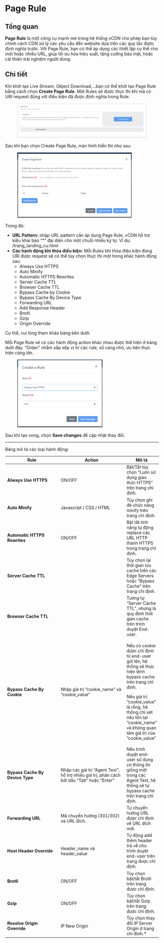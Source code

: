 # Page Rule

## Tổng quan

**Page Rule** là một công cụ mạnh mẽ trong hệ thống vCDN cho phép bạn tùy chỉnh cách CDN xử lý các yêu cầu đến website dựa trên các quy tắc được định nghĩa trước. Với Page Rule, bạn có thể áp dụng các thiết lập cụ thể cho một hoặc nhiều URL, giúp tối ưu hóa hiệu suất, tăng cường bảo mật, hoặc cải thiện trải nghiệm người dùng.

## Chi tiết

Khi khởi tạo Live Stream, Object Download,...bạn có thể khởi tạo Page Rule bằng cách chọn **Create Page Rule**. Một Rules sẽ được thực thi khi mà có URI request đúng với điều kiện đã được định nghĩa trong Rule.

<figure><img src="../../.gitbook/assets/image (18).png" alt=""><figcaption></figcaption></figure>

Sau khi bạn chọn Create Page Rule, màn hình hiển thị như sau:

<figure><img src="../../.gitbook/assets/image (19).png" alt="" width="375"><figcaption></figcaption></figure>

Trong đó:&#x20;

* **URL Pattern:** nhập URL pattern cần áp dụng Page Rule, vCDN hỗ trợ kiểu khai báo “\*” đại diện cho một chuỗi nhiều ký tự. Ví dụ: /trang\_landing\_cu.html
* **Các hành động khi thỏa điều kiện:** Mỗi Rules khi thỏa điệu kiện đúng URI được request sẽ có thể tùy chọn thực thi một trong khác hành động sau:
  * Always Use HTTPS&#x20;
  * Auto Minify&#x20;
  * Automatic HTTPS Rewrites&#x20;
  * Server Cache TTL&#x20;
  * Browser Cache TTL&#x20;
  * Bypass Cache by Cookie&#x20;
  * Bypass Cache By Device Type
  * Forwarding URL&#x20;
  * Add Response Header&#x20;
  * Brotli&#x20;
  * Gzip
  * Origin Override

Cụ thể, vui lòng tham khảo bảng bên dưới.

Mỗi Page Rule sẽ có các hành động action khác nhau được thể hiện ở bảng dưới đây. “Order” nhằm sắp xếp vị trí các rule, số càng nhỏ, ưu tiên thực hiện càng lớn.

<figure><img src="../../.gitbook/assets/image (20).png" alt="" width="279"><figcaption></figcaption></figure>

Sau khi tạo xong, chọn **Save changes** để cập nhật thay đổi.

***

Bảng mô tả các loại hành động:

<table data-full-width="true"><thead><tr><th width="297">Rule</th><th width="369">Action</th><th>Mô tả</th></tr></thead><tbody><tr><td><strong>Always Use HTTPS</strong></td><td>ON/OFF</td><td>Bật/Tắt tùy chọn “Luôn sử dụng giao thức HTTPS” trên trang chỉ định.</td></tr><tr><td><strong>Auto Minify</strong></td><td>Javascript / CSS / HTML</td><td>Tùy chọn ghi đè chức năng minify trên trang chỉ định.</td></tr><tr><td><strong>Automatic HTTPS Rewrites</strong></td><td>ON/OFF</td><td>Bật tắt tính năng tự động replace các URL HTTP thành HTTPS trong trang chỉ định.</td></tr><tr><td><strong>Server Cache TTL</strong></td><td><br></td><td>Tùy chọn lại thời gian lưu cache trên các Edge Servers hoặc “Bypass Cache” trên trang chỉ định.</td></tr><tr><td><strong>Browser Cache TTL</strong></td><td><br></td><td>Tương tự “Server Cache TTL”, nhưng là quy định thời gian cache trên trình duyệt End-user.</td></tr><tr><td><strong>Bypass Cache By Cookie</strong></td><td>Nhập giá trị “cookie_name” và “cookie_value”</td><td><p>Nếu có cookie được chỉ định từ end-user gửi lên, hệ thống sẽ thực hiện lệnh bypass cache trên trang chỉ định.</p><p>Nếu giá trị “cookie_value” là rỗng, hệ thống chỉ xét nếu tồn tại “cookie_name” và không quan tâm giá trị của “cookie_value”</p></td></tr><tr><td><strong>Bypass Cache By Device Type</strong></td><td>Nhập các giá trị “Agent Text”, hỗ trợ nhiều giá trị, phân cách bởi dấu “Tab” hoặc “Enter”</td><td>Nếu trình duyệt end-user sử dụng có thông tin giống một trong các Agent Text, hệ thống sẽ tự bypass cache trên trang chỉ định.</td></tr><tr><td><strong>Forwarding URL</strong></td><td>Mã chuyển hướng (301/302) và URL đích.</td><td>Tự chuyển hướng URL được chỉ định về URL đích mới.</td></tr><tr><td><strong>Host Header Override</strong></td><td>Header_name và header_value</td><td>Tự động add thêm header trả về cho trình duyệt end-user trên trang được chỉ định.</td></tr><tr><td><strong>Brotli</strong></td><td>ON/OFF</td><td>Tùy chọn bật/tắt Brotli trên trang được chỉ định.</td></tr><tr><td><strong>Gzip</strong></td><td>ON/OFF</td><td>Tùy chọn bật/tắt Gzip trên trang được chỉ định.</td></tr><tr><td><strong>Resolve Origin Override</strong></td><td>IP New Origin</td><td>Tùy chọn thay đổi IP Server Origin ở trang chỉ định.*</td></tr></tbody></table>
